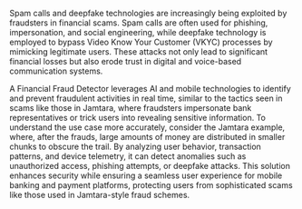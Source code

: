 Spam calls and deepfake technologies are increasingly being exploited by fraudsters in financial scams. Spam calls are
often used for phishing, impersonation, and social engineering, while deepfake technology is employed to bypass Video
Know Your Customer (VKYC) processes by mimicking legitimate users. These attacks not only lead to significant financial
losses but also erode trust in digital and voice-based communication systems.


A Financial Fraud Detector leverages AI and mobile technologies to identify and prevent fraudulent activities in real
time, similar to the tactics seen in scams like those in Jamtara, where fraudsters impersonate bank representatives or
trick users into revealing sensitive information. To understand the use case more accurately, consider the Jamtara
example, where, after the frauds, large amounts of money are distributed in smaller chunks to obscure the trail. By
analyzing user behavior, transaction patterns, and device telemetry, it can detect anomalies such as unauthorized
access, phishing attempts, or deepfake attacks. This solution enhances security while ensuring a seamless user
experience for mobile banking and payment platforms, protecting users from sophisticated scams like those used in
Jamtara-style fraud schemes.

